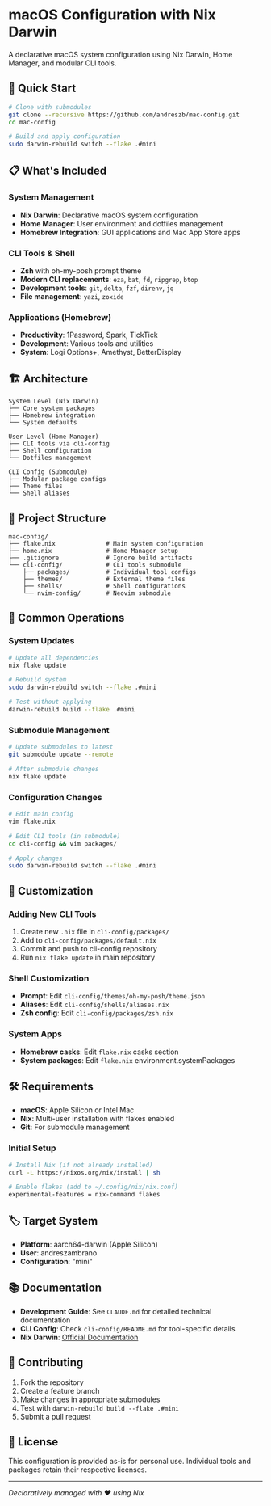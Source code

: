 # macOS Configuration with Nix Darwin

A declarative macOS system configuration using Nix Darwin, Home Manager, and modular CLI tools.

## 🚀 Quick Start

```bash
# Clone with submodules
git clone --recursive https://github.com/andreszb/mac-config.git
cd mac-config

# Build and apply configuration
sudo darwin-rebuild switch --flake .#mini
```

## 📋 What's Included

### System Management
- **Nix Darwin**: Declarative macOS system configuration
- **Home Manager**: User environment and dotfiles management
- **Homebrew Integration**: GUI applications and Mac App Store apps

### CLI Tools & Shell
- **Zsh** with oh-my-posh prompt theme
- **Modern CLI replacements**: `eza`, `bat`, `fd`, `ripgrep`, `btop`
- **Development tools**: `git`, `delta`, `fzf`, `direnv`, `jq`
- **File management**: `yazi`, `zoxide`

### Applications (Homebrew)
- **Productivity**: 1Password, Spark, TickTick
- **Development**: Various tools and utilities
- **System**: Logi Options+, Amethyst, BetterDisplay

## 🏗️ Architecture

```
System Level (Nix Darwin)
├── Core system packages
├── Homebrew integration
└── System defaults

User Level (Home Manager)  
├── CLI tools via cli-config
├── Shell configuration
└── Dotfiles management

CLI Config (Submodule)
├── Modular package configs
├── Theme files
└── Shell aliases
```

## 📁 Project Structure

```
mac-config/
├── flake.nix              # Main system configuration
├── home.nix               # Home Manager setup
├── .gitignore             # Ignore build artifacts
└── cli-config/            # CLI tools submodule
    ├── packages/          # Individual tool configs
    ├── themes/            # External theme files
    ├── shells/            # Shell configurations
    └── nvim-config/       # Neovim submodule
```

## 🔧 Common Operations

### System Updates
```bash
# Update all dependencies
nix flake update

# Rebuild system
sudo darwin-rebuild switch --flake .#mini

# Test without applying
darwin-rebuild build --flake .#mini
```

### Submodule Management
```bash
# Update submodules to latest
git submodule update --remote

# After submodule changes
nix flake update
```

### Configuration Changes
```bash
# Edit main config
vim flake.nix

# Edit CLI tools (in submodule)
cd cli-config && vim packages/

# Apply changes
sudo darwin-rebuild switch --flake .#mini
```

## 🎨 Customization

### Adding New CLI Tools
1. Create new `.nix` file in `cli-config/packages/`
2. Add to `cli-config/packages/default.nix`
3. Commit and push to cli-config repository
4. Run `nix flake update` in main repository

### Shell Customization
- **Prompt**: Edit `cli-config/themes/oh-my-posh/theme.json`
- **Aliases**: Edit `cli-config/shells/aliases.nix`
- **Zsh config**: Edit `cli-config/packages/zsh.nix`

### System Apps
- **Homebrew casks**: Edit `flake.nix` casks section
- **System packages**: Edit `flake.nix` environment.systemPackages

## 🛠️ Requirements

- **macOS**: Apple Silicon or Intel Mac
- **Nix**: Multi-user installation with flakes enabled
- **Git**: For submodule management

### Initial Setup
```bash
# Install Nix (if not already installed)
curl -L https://nixos.org/nix/install | sh

# Enable flakes (add to ~/.config/nix/nix.conf)
experimental-features = nix-command flakes
```

## 🏷️ Target System

- **Platform**: aarch64-darwin (Apple Silicon)
- **User**: andreszambrano
- **Configuration**: "mini"

## 📚 Documentation

- **Development Guide**: See `CLAUDE.md` for detailed technical documentation
- **CLI Config**: Check `cli-config/README.md` for tool-specific details
- **Nix Darwin**: [Official Documentation](https://github.com/LnL7/nix-darwin)

## 🤝 Contributing

1. Fork the repository
2. Create a feature branch
3. Make changes in appropriate submodules
4. Test with `darwin-rebuild build --flake .#mini`
5. Submit a pull request

## 📄 License

This configuration is provided as-is for personal use. Individual tools and packages retain their respective licenses.

---

*Declaratively managed with ❤️ using Nix*